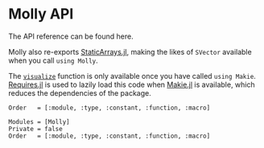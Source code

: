 # Molly API

The API reference can be found here.

Molly also re-exports [StaticArrays.jl](https://github.com/JuliaArrays/StaticArrays.jl), making the likes of `SVector` available when you call `using Molly`.

The [`visualize`](@ref) function is only available once you have called `using Makie`.
[Requires.jl](https://github.com/JuliaPackaging/Requires.jl) is used to lazily load this code when [Makie.jl](https://github.com/JuliaPlots/Makie.jl) is available, which reduces the dependencies of the package.

```@index
Order   = [:module, :type, :constant, :function, :macro]
```

```@autodocs
Modules = [Molly]
Private = false
Order   = [:module, :type, :constant, :function, :macro]
```

